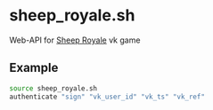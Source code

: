 # sheep_royale.sh
Web-API for [Sheep Royale](https://vk.com/sheeproyale) vk game

## Example
```bash
source sheep_royale.sh
authenticate "sign" "vk_user_id" "vk_ts" "vk_ref"
```
